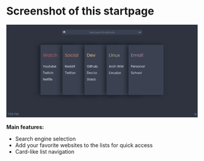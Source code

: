 # Screenshot of this startpage

![Screenshot](preview.webp)

__Main features:__
- Search engine selection
- Add your favorite websites to the lists for quick access
- Card-like list navigation
